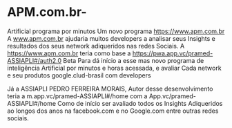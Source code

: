 # APM.com.br-
Artificial programa por minutos 
   Um novo programa https://www.apm.com.br
A www.apm.com.br ajudaria muitos developers a analisar seus
Insights e resultados dos seus network adiqueridos nas redes 
Sociais. 
    A https://www.apm.com.br teria como base a 
https://pwa.app.vc/pramed-ASSIAPLI#/auth2.0 Beta
Para dá início a esse mas novo programa de inteligência 
Artificial por minutos e horas acessada, e avaliar 
Cada network e seu produtos google.clud-brasil com developers 

   Já a ASSIAPLI PEDRO 
  FERREIRA MORAIS, Autor desse desenvolvimento teria a 
m.app.vc/pramed-ASSIAPLI#/home com a App.vc/pramed-ASSIAPLI#/home 
Como de início ser avaliado todos os Insights 
Adiqueridos ao longos dos anos na facebook.com e no 
Google.com entre outras redes sociais. 
